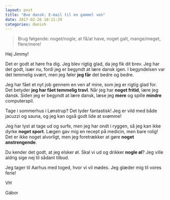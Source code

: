 ```yaml
---
layout: post
title: "Øve dansk: E-mail til en gammel ven"
date: 2017-02-26 18:11:29
categories: danish
---
```


> Brug følgende: noget/nogle, at få/at have, noget galt, mange/meget, flere/mere!

Hej Jimmy!

Det er godt at høre fra dig. Jeg blev rigtig glad, da jeg fik dit brev. Jeg har det godt, især nu, fordi jeg er begyndt at lære dansk igen. I begyndelsen var det temmelig svært, men jeg føler **jeg får** det bedre og bedre. 

Jeg har fået et nyt job gennem en ven af mine, som jeg er rigtig glad for. Det betyder **jeg har fået temmelig travl**. Når jeg har **noget fritid**, lære jeg dansk. Siden jeg er begyndt at lære dansk, læse jeg **mere** og spille **mindre** computerspil.

Tage i sommerhus i Lønstrup? Det lyder fantastisk! Jeg er vild med både jacuzzi og sauna, og jeg kan også godt lide at svømme! 

Jeg har lyst at tage ud og surfe, men jeg har ondt i ryggen, så jeg kan ikke dyrke **noget sport**. Lægen gav mig en recept på medicin, men bare rolig! Det er ikke noget alvorligt, men jeg foretrækker at gøre **noget anstrengende**.

Du kender det godt, at jeg elsker øl. Skal vi ud og drikker **nogle øl**? Jeg ville aldrig sige nej til sådant tilbud.

Jeg tager til Aarhus med toged, hvor vi vil mødes. Jeg glæder mig til vores ferie!

VH

Gábor